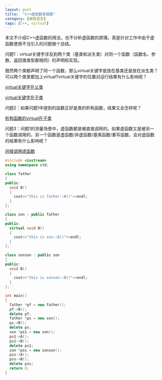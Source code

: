 ```yaml
---
layout: post
title:  "C++虚函数易错题"
category: [编程语言]
tags: [C++, virtual]
---
```


本文不介绍C++虚函数的用法，也不分析虚函数的原理。真是针对工作中由于虚函数使用不当引入的问题做个总结。

问题1：virtual关键字涉及到两个类（基类和派生类）对同一个函数（函数名、参数、返回值类型都相同）的声明和实现。

既然两个类都声明了同一个函数，那么virtual关键字是放在基类还是放在派生类？可以两个类里都加上virtual?virtual关键字的位置对运行结果有什么影响呢？

[virtual关键字在父类]()

[virtual关键字在子类]()

问题2：如果问题1中提到的函数正好是类的析构函数，结果又会怎样呢？

[析构函数的virtual在子类]()

问题3：问题1的测量场景中，虚函数都是被直接调用的。如果虚函数又是被另一个函数调用的，另一个函数是虚函数/非虚函数/基类函数/重写函数，会对虚函数的结果有什么影响呢？

[间接调用虚函数]()

<!-- more -->

```c++
#include <iostream>
using namespace std;

class father
{
public:
  void B()
  {
    cout<<"this is father::B()"<<endl;
  }
};

class son : public father
{
public:
  virtual void B()
  {
    cout<<"this is son::B()"<<endl;
  }
};

class sonson : public son
{
public:
  void B()
  {
    cout<<"this is sonson::B()"<<endl;
  }
};

int main()
{
  father *pf = new father();
  pf->B();
  delete pf;
  father *ps = new son();
  ps->B();
  delete ps;
  son *ps1 = new son();
  ps1->A();
  ps1->B();
  delete ps1;
  son *pss = new sonson();
  pss->A();
  pss->B();
  delete pss;
  return 0;
}
```
